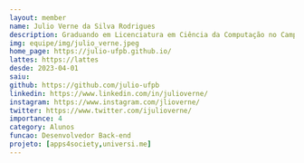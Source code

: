 ```yaml
---
layout: member
name: Julio Verne da Silva Rodrigues
description: Graduando em Licenciatura em Ciência da Computação no Campus IV da UFPB, em Rio Tinto-PB. Algumas Áreas de Interesse são Desenvolvimento em Mobile (Android e iOS), Web, Back-end, Segurança. Principais Tecnologias que utilizo é Objective-C, C++, PHP, Java, API REST, Spring.
img: equipe/img/julio_verne.jpeg
home_page: https://julio-ufpb.github.io/
lattes: https://lattes
desde: 2023-04-01
saiu: 
github: https://github.com/julio-ufpb
linkedin: https://www.linkedin.com/in/julioverne/
instagram: https://www.instagram.com/jlioverne/
twitter: https://www.twitter.com/ijulioverne/
importance: 4
category: Alunos
funcao: Desenvolvedor Back-end
projeto: [apps4society,universi.me]
---
```

